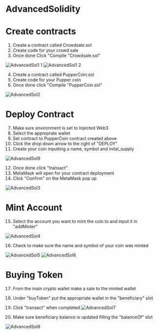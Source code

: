 # AdvancedSolidity

# Create contracts

1. Create a contract called Crowdsale.sol
2. Create code for your crowd sale
3. Once done Click "Compile "Crowdsale.sol"

![AdvancedSol1 1](https://user-images.githubusercontent.com/70985179/110689989-60504580-81b1-11eb-99cb-ccda3b2d8914.png)
![AdvancedSol1 2](https://user-images.githubusercontent.com/70985179/110690002-634b3600-81b1-11eb-869f-8d04afb192c6.png)

4. Create a contract called PupperCoin.sol
5. Create code for your Pupper coin
6. Once done click "Compile "PupperCoin.sol"

![AdvancedSol2](https://user-images.githubusercontent.com/70985179/110690004-6514f980-81b1-11eb-984c-fe6b1caec5f8.png)

# Deploy Contract

7. Make sure environment is set to Injected Web3
8. Select the approprate wallet
9. Set contract to PupperCoin contract created above
10. Click the drop down arrow to the right of "DEPLOY"
11. Create your coin inputting a name, symbol and inital_supply

![AdvancedSol9](https://user-images.githubusercontent.com/70985179/110691140-c38ea780-81b2-11eb-894e-b58eeaf14959.png)

12. Once done click "transact"
13. MetaMask will open for your contract deployment
14. Click "Confirm" on the MetaMask pop up

![AdvancedSol3](https://user-images.githubusercontent.com/70985179/110690017-680fea00-81b1-11eb-9cde-579145b7cfea.png)

# Mint Account

15. Select the account you want to mint the coin to and input it in "addMinter"

![AdvancedSol4](https://user-images.githubusercontent.com/70985179/110690046-7231e880-81b1-11eb-8d14-a5615b76ac01.png)

16. Check to make sure the name and symbol of your coin was minted

![AdvancedSol5](https://user-images.githubusercontent.com/70985179/110690050-72ca7f00-81b1-11eb-81dc-47db8867a3c6.png)
![AdvancedSol6](https://user-images.githubusercontent.com/70985179/110690051-73631580-81b1-11eb-8124-9159084ca686.png)

# Buying Token

17. From the main crypto wallet make a sale to the minted wallet
18. Under "buyToken" put the appropriate wallet in the "beneficiary" slot
19. Click "transact" when completed
![AdvancedSol7](https://user-images.githubusercontent.com/70985179/110690053-73631580-81b1-11eb-93f1-20ef79208d72.png)

20. Make sure beneficiary balance is updated filling the "balanceOf" slot

![AdvancedSol8](https://user-images.githubusercontent.com/70985179/110690054-73631580-81b1-11eb-9d4f-7c1a8508ad7c.png)
